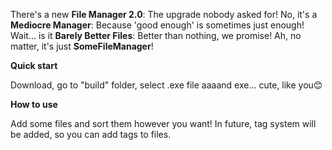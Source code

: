 There's a new **File Manager 2.0**: The upgrade nobody asked for! No, it's a **Mediocre Manager**: Because 'good enough' is sometimes just enough! Wait... is it **Barely Better Files**: Better than nothing, we promise! Ah, no matter, it's just **SomeFileManager**!

**Quick start**

Download, go to "build" folder, select .exe file aaaand exe... cute, like you😊

**How to use**

Add some files and sort them however you want! In future, tag system will be added, so you can add tags to files.
